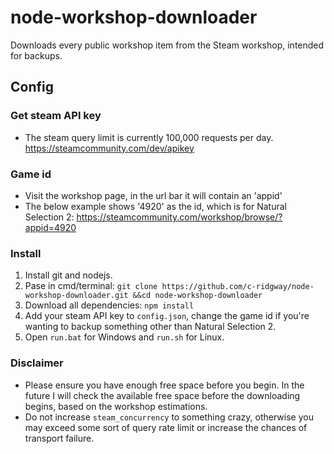 # node-workshop-downloader

Downloads every public workshop item from the Steam workshop, intended for backups.

## Config

### Get steam API key

- The steam query limit is currently 100,000 requests per day.
  https://steamcommunity.com/dev/apikey

### Game id

- Visit the workshop page, in the url bar it will contain an 'appid'
- The below example shows '4920' as the id, which is for Natural Selection 2:
  https://steamcommunity.com/workshop/browse/?appid=4920

### Install

1. Install git and nodejs.
2. Pase in cmd/terminal:
   `git clone https://github.com/c-ridgway/node-workshop-downloader.git &&cd node-workshop-downloader`
3. Download all dependencies:
   `npm install`
4. Add your steam API key to `config.json`, change the game id if you're wanting to backup something other than Natural Selection 2.
5. Open `run.bat` for Windows and `run.sh` for Linux.

### Disclaimer

- Please ensure you have enough free space before you begin. In the future I will check the available free space before the downloading begins, based on the workshop estimations.
- Do not increase `steam_concurrency` to something crazy, otherwise you may exceed some sort of query rate limit or increase the chances of transport failure.
